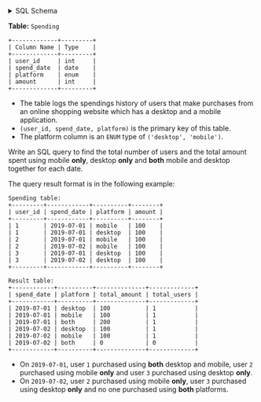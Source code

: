 <details>
<summary> SQL Schema</summary>

```sql
DROP TABLE IF EXISTS Spending;

CREATE TABLE IF NOT EXISTS
  Spending (user_id int, spend_date date, platform VARCHAR(50) CHECK(platform IN ('desktop', 'mobile')), amount int);

INSERT INTO
  Spending (user_id, spend_date, platform, amount)
VALUES
  ('1', '2019-07-01', 'mobile', '100'),
  ('1', '2019-07-01', 'desktop', '100'),
  ('2', '2019-07-01', 'mobile', '100'),
  ('2', '2019-07-02', 'mobile', '100'),
  ('3', '2019-07-01', 'desktop', '100'),
  ('3', '2019-07-02', 'desktop', '100');
```

</details>

**Table:** `Spending`

```
+-------------+---------+
| Column Name | Type    |
+-------------+---------+
| user_id     | int     |
| spend_date  | date    |
| platform    | enum    | 
| amount      | int     |
+-------------+---------+
```

- The table logs the spendings history of users that make purchases from an online shopping website which has a desktop and a mobile application.
- `(user_id, spend_date, platform)` is the primary key of this table.
- The platform column is an `ENUM` type of `('desktop', 'mobile')`.

Write an SQL query to find the total number of users and the total amount spent using mobile **only**, desktop **only** and **both** mobile and desktop together for each date.

The query result format is in the following example:

```
Spending table:
+---------+------------+----------+--------+
| user_id | spend_date | platform | amount |
+---------+------------+----------+--------+
| 1       | 2019-07-01 | mobile   | 100    |
| 1       | 2019-07-01 | desktop  | 100    |
| 2       | 2019-07-01 | mobile   | 100    |
| 2       | 2019-07-02 | mobile   | 100    |
| 3       | 2019-07-01 | desktop  | 100    |
| 3       | 2019-07-02 | desktop  | 100    |
+---------+------------+----------+--------+

Result table:
+------------+----------+--------------+-------------+
| spend_date | platform | total_amount | total_users |
+------------+----------+--------------+-------------+
| 2019-07-01 | desktop  | 100          | 1           |
| 2019-07-01 | mobile   | 100          | 1           |
| 2019-07-01 | both     | 200          | 1           |
| 2019-07-02 | desktop  | 100          | 1           |
| 2019-07-02 | mobile   | 100          | 1           |
| 2019-07-02 | both     | 0            | 0           |
+------------+----------+--------------+-------------+ 
```

- On `2019-07-01`, user `1` purchased using **both** desktop and mobile, user `2` purchased using mobile **only** and user `3` purchased using desktop **only**.
- On `2019-07-02`, user `2` purchased using mobile **only**, user `3` purchased using desktop **only** and no one purchased using **both** platforms.
